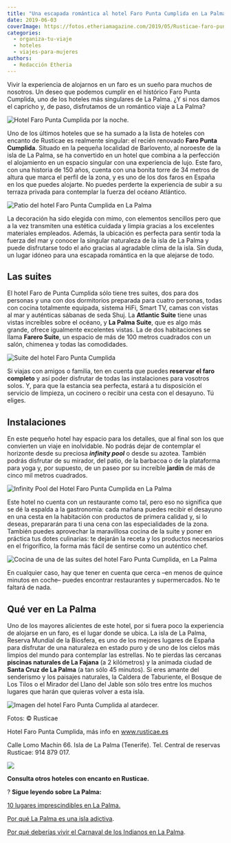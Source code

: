 ```yaml
---
title: "Una escapada romántica al hotel Faro Punta Cumplida en La Palma"
date: 2019-06-03
coverImage: https://fotos.etheriamagazine.com/2019/05/Rusticae-faro-punta-cumplida.jpg
categories: 
  - organiza-tu-viaje
  - hoteles
  - viajes-para-mujeres
authors: 
  - Redacción Etheria
---
```


Vivir la experiencia de alojarnos en un faro es un sueño para muchos de nosotros. Un 
deseo que podemos cumplir en el histórico Faro Punta Cumplida, uno de los hoteles más 
singulares de La Palma. ¿Y si nos damos el capricho y, de paso, disfrutamos de un 
romántico viaje a La Palma? 

![Hotel Faro Punta Cumplida por la noche.](https://fotos.etheriamagazine.com/2019/05/Faro-Punta-Cumplida-noche.jpg "Hotel Faro Punta Cumplida por la noche.")

Uno de los últimos hoteles que se ha sumado a la lista de hoteles con encanto de 
Rusticae es realmente singular: el recién renovado **Faro Punta Cumplida**. Situado en 
la pequeña localidad de Barlovento, al noroeste de la isla de La Palma, se ha convertido 
en un hotel que combina a la perfección el alojamiento en un espacio singular con una 
experiencia de lujo. Este faro, con una historia de 150 años, cuenta con una bonita 
torre de 34 metros de altura que marca el perfil de la zona, y es uno de los dos faros 
en España en los que puedes alojarte. No puedes perderte la experiencia de subir a su 
terraza privada para contemplar la fuerza del océano Atlántico. 

![Patio del hotel Faro Punta Cumplida en La Palma](https://fotos.etheriamagazine.com/2019/05/Rusticae-faro-punta-cumplida-patio.jpg "Patio del hotel Faro Punta Cumplida.")

La decoración ha sido elegida con mimo, con elementos sencillos pero que a la vez 
transmiten una estética cuidada y limpia gracias a los excelentes materiales empleados. 
Además, la ubicación es perfecta para sentir toda la fuerza del mar y conocer la 
singular naturaleza de la isla de La Palma y puede disfrutarse todo el año gracias al 
agradable clima de la isla. Sin duda, un lugar idóneo para una escapada romántica en la 
que alejarse de todo. 

## Las suites

El hotel Faro de Punta Cumplida sólo tiene tres suites, dos para dos personas y una con 
dos dormitorios preparada para cuatro personas, todas con cocina totalmente equipada, 
sistema HiFi, Smart TV, camas con vistas al mar y auténticas sábanas de seda Shuj. La 
**Atlantic Suite** tiene unas vistas increíbles sobre el océano, y **La Palma Suite**, 
que es algo más grande, ofrece igualmente excelentes vistas. La de dos habitaciones se 
llama **Farero Suite**, un espacio de más de 100 metros cuadrados con un salón, chimenea 
y todas las comodidades. 

![Suite del hotel Faro Punta Cumplida](https://fotos.etheriamagazine.com/2019/05/Rusticae-faro-punta-cumplida-suite.jpg "Suite del hotel Faro Punta Cumplida.")

Si viajas con amigos o familia, ten en cuenta que puedes **reservar el faro completo** y 
así poder disfrutar de todas las instalaciones para vosotros solos. Y, para que la 
estancia sea perfecta, estará a tu disposición el servicio de limpieza, un cocinero o 
recibir una cesta con el desayuno. Tú eliges. 

## Instalaciones

En este pequeño hotel hay espacio para los detalles, que al final son los que convierten 
un viaje en inolvidable. No podrás dejar de contemplar el horizonte desde su preciosa 
**_infinity pool_** o desde su azotea. También podrás disfrutar de su mirador, del 
patio, de la barbacoa o de la plataforma para yoga y, por supuesto, de un paseo por su 
increíble **jardín** de más de cinco mil metros cuadrados. 

![Infinity Pool del Hotel Faro Punta Cumplida en La Palma](https://fotos.etheriamagazine.com/2019/05/Rustica-faro-punta-cumplida-piscina.jpg "Infinity Pool del Hotel Faro Punta Cumplida.")

Este hotel no cuenta con un restaurante como tal, pero eso no significa que se dé la 
espalda a la gastronomía: cada mañana puedes recibir el desayuno en una cesta en la 
habitación con productos de primera calidad y, si lo deseas, prepararán para ti una cena 
con las especialidades de la zona. También puedes aprovechar la maravillosa cocina de la 
suite y poner en práctica tus dotes culinarias: te dejarán la receta y los productos 
necesarios en el frigorífico, la forma más fácil de sentirse como un auténtico chef. 

![Cocina de una de las suites del hotel Faro Punta Cumplida, en La Palma](https://fotos.etheriamagazine.com/2019/05/Rusticae-faro-punta-cumplida-cocina.jpg "Cocina de una de las suites del hotel.")

En cualquier caso, hay que tener en cuenta que cerca –en menos de quince minutos en 
coche– puedes encontrar restaurantes y supermercados. No te faltará de nada. 

## Qué ver en La Palma

Uno de los mayores alicientes de este hotel, por si fuera poco la experiencia de 
alojarse en un faro, es el lugar donde se ubica. La isla de La Palma, Reserva Mundial de 
la Biosfera, es uno de los mejores lugares de España para disfrutar de una naturaleza en 
estado puro y de uno de los cielos más limpios del mundo para contemplar las estrellas. 
No te pierdas las cercanas **piscinas naturales de La Fajana** (a 2 kilómetros) y la 
animada ciudad de **Santa Cruz de La Palma** (a tan sólo 45 minutos). Si eres amante del 
senderismo y los paisajes naturales, la Caldera de Taburiente, el Bosque de Los Tilos o 
el Mirador del Llano del Jable son sólo tres entre los muchos lugares que harán que 
quieras volver a esta isla. 

![Imagen del hotel Faro Punta Cumplida al atardecer.](https://fotos.etheriamagazine.com/2019/05/Rusticae-faro-punta-cumplida.jpg "Imagen del hotel Faro Punta Cumplida al atardecer.")

Fotos: © Rusticae 

Hotel Faro Punta Cumplida, más info en www.rusticae.es 

Calle Lomo Machin 66. Isla de La Palma (Tenerife). Tel. Central de reservas Rusticae: 
914 879 017. 

[![](https://fotos.etheriamagazine.com/2019/03/rusticae-the-club-1-e1553083884362.jpg)](https://www.rusticae.es/)

**Consulta otros hoteles con encanto en Rusticae.** 

? **Sigue leyendo sobre La Palma:** 

[10 lugares imprescindibles en La 
Palma.](https://etheriamagazine.com/2018/09/19/10-secretos-para-conocer-la-isla-de-la-palma/) 

[Por qué La Palma es una isla 
adictiva](https://etheriamagazine.com/2019/04/02/la-palma-la-isla-mas-adictiva-y-alternativa-de-canarias/). 

[Por qué deberías vivir el Carnaval de los Indianos en La 
Palma](https://etheriamagazine.com/2020/02/03/que-hacer-en-los-indianos-el-carnaval-de-la-palma/).

